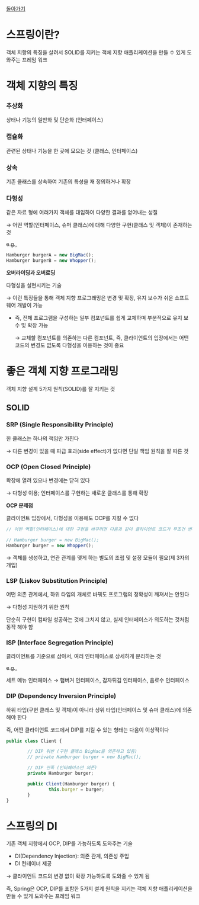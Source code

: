 [돌아가기](https://github.com/LEEJ0NGWAN/spring-basic)

# 스프링이란?

객체 지향의 특징을 살려서 SOLID를 지키는 객체 지향 애플리케이션을 만들 수 있게 도와주는 프레임 워크

# 객체 지향의 특징

### 추상화

상태나 기능의 일반화 및 단순화 (인터페이스)

### 캡슐화

관련된 상태나 기능을 한 곳에 모으는 것 (클래스, 인터페이스)

### 상속

기존 클래스를 상속하여 기존의 특성을 재 정의하거나 확장

### 다형성

같은 자료 형에 여러가지 객체를 대입하여 다양한 결과를 얻어내는 성질

→ 어떤 역할(인터페이스, 슈퍼 클래스)에 대해 다양한 구현(클래스 및 객체)이 존재하는 것

e.g.,

```jsx
Hamburger burgerA = new BigMac();
Hamburger burgerB = new Whopper();
```

**오버라이딩과 오버로딩**

다형성을 실현시키는 기술

→ 이런 특징들을 통해 객체 지향 프로그래밍은 변경 및 확장, 유지 보수가 쉬운 소프트웨어 개발이 가능

- 즉, 전체 프로그램을 구성하는 일부 컴포넌트를 쉽게 교체하며 부분적으로 유지 보수 및 확장 가능

    → 교체할 컴포넌트를 의존하는 다른 컴포넌트, 즉, 클라이언트의 입장에서는 어떤 코드의 변경도 없도록 다형성을 이용하는 것이 중요

# 좋은 객체 지향 프로그래밍

객체 지향 설계 5가지 원칙(SOLID)를 잘 지키는 것

## SOLID

### SRP (Single Responsibility Principle)

한 클래스는 하나의 책임만 가진다

→ 다른 변경이 있을 때 파급 효과(side effect)가 없다면 단일 책임 원칙을 잘 따른 것

### OCP (Open Closed Principle)

확장에 열려 있으나 변경에는 닫혀 있다

→ 다형성 이용; 인터페이스를 구현하는 새로운 클래스를 통해 확장

**OCP 문제점**

클라이언트 입장에서, 다형성을 이용해도 OCP를 지킬 수 없다

```jsx
// 어떤 역할(인터페이스)에 대한 구현을 바꾸려면 다음과 같이 클라이언트 코드가 무조건 변경됨

// Hamburger burger = new BigMac();
Hamburger burger = new Whopper();
```

→ 객체를 생성하고, 연관 관계를 맺게 하는 별도의 조립 및 설정 모듈이 필요(제 3자의 개입)

### LSP (Liskov Substitution Principle)

어떤 의존 관계에서, 하위 타입의 개체로 바꿔도 프로그램의 정확성이 깨져서는 안된다

→ 다형성 지원하기 위한 원칙

단순히 구현이 컴파일 성공하는 것에 그치지 않고, 실제 인터페이스가 의도하는 것처럼 동작 해야 함

### ISP (Interface Segregation Principle)

클라이언트를 기준으로 삼아서, 여러 인터페이스로 상세하게 분리하는 것

e.g.,

세트 메뉴 인터페이스 → 햄버거 인터페이스, 감자튀김 인터페이스, 음료수 인터페이스

### DIP (Dependency Inversion Principle)

하위 타입(구현 클래스 및 객체)이 아니라 상위 타입(인터페이스 및 슈퍼 클래스)에 의존해야 한다

즉, 어떤 클라이언트 코드에서 DIP를 지킬 수 있는 형태는 다음이 이상적이다

```jsx
public class Client {

		// DIP 위반 (구현 클래스 BigMac을 의존하고 있음)
		// private Hamburger burger = new BigMac();

		// DIP 만족 (인터페이스만 의존)
		private Hamburger burger;

		public Client(Hamburger burger) {
				this.burger = burger;
		}
}
```

# 스프링의 DI

기존 객체 지향에서 OCP, DIP를 가능하도록 도와주는 기술

- DI(Dependency Injection): 의존 관계, 의존성 주입
- DI 컨테이너 제공

→ 클라이언트 코드의 변경 없이 확장 가능하도록 도와줄 수 있게 됨

즉, Spring은 OCP, DIP를 포함한 5가지 설계 원칙을 지키는 객체 지향 애플리케이션을 만들 수 있게 도와주는 프레임 워크
